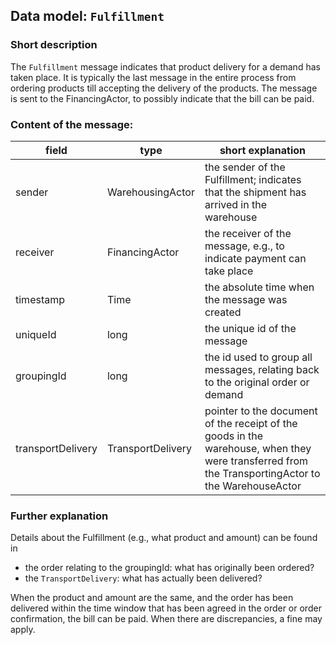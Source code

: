 ## Data model: `Fulfillment`

### Short description

The `Fulfillment` message indicates that product delivery for a demand has taken place. It is typically the last message in the entire process from ordering products till accepting the delivery of the products. The message is sent to the FinancingActor, to possibly indicate that the bill can be paid.

 
### Content of the message:

| field      | type             | short explanation |
| -----      | ----             | ----------------- |
| sender     | WarehousingActor | the sender of the Fulfillment; indicates that the shipment has arrived in the warehouse  |
| receiver   | FinancingActor   | the receiver of the message, e.g., to indicate payment can take place |
| timestamp  | Time             | the absolute time when the message was created |
| uniqueId   | long             | the unique id of the message |
| groupingId | long             | the id used to group all messages, relating back to the original order or demand |
| transportDelivery | TransportDelivery | pointer to the document of the receipt of the goods in the warehouse, when they were transferred from the TransportingActor to the WarehouseActor |


### Further explanation

Details about the Fulfillment (e.g., what product and amount) can be found in
- the order relating to the groupingId: what has originally been ordered?
- the `TransportDelivery`: what has actually been delivered?

When the product and amount are the same, and the order has been delivered within the time window that has been agreed in the order or order confirmation, the bill can be paid. When there are discrepancies, a fine may apply.
